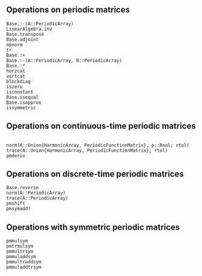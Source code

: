 ## Operations on periodic matrices

```@docs
Base.:-(A::PeriodicArray)
LinearAlgebra.inv
Base.transpose
Base.adjoint
opnorm
tr
Base.:+
Base.:-(A::PeriodicArray, B::PeriodicArray)
Base.:*
horzcat
vertcat
blockdiag
iszero
isconstant
Base.isequal
Base.isapprox
issymmetric
```

## Operations on continuous-time periodic matrices


```@docs

norm(A::Union{HarmonicArray, PeriodicFunctionMatrix}, p::Real; rtol)
trace(A::Union{HarmonicArray, PeriodicFunctionMatrix}; rtol)
pmderiv
```


## Operations on discrete-time periodic matrices


```@docs
Base.reverse
norm(A::PeriodicArray)
trace(A::PeriodicArray)
pmshift
pmsymadd!
```

## Operations with symmetric periodic matrices

```@docs
pmmulsym
pmtrmulsym
pmmultrsym
pmmuladdsym
pmmultraddsym
pmmuladdtrsym
```
